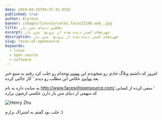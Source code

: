 ```yaml
---
date: 2019-04-15T04:37:32.915Z
published: true
author: Alyreza
banner: /images/linustorvalds.faces22106.web_.jpg
title: سلاطین دنیای متن باز
excerpt: چهره‌های کمتر دیده شده از بروبچ  متن باز
description: چهره‌های کمتر دیده شده از بروبچ  متن باز
slug: faces-of-opensource
keywords:
  - linux
  - open source
  - software
---
```

امروز که داشتم وبلاگ جادی رو میخوندم این [پست ](https://jadi.net/2019/04/torvalds-on-social-media/) توجه‌ام رو جلب کرد رفتم به منبع خبر بعد [سایت](http://www.peteradamsphoto.com/) عکاس این مطلب رو دیدم ٬  کار جالبی کرده

یه سایت داره به نام <http://www.facesofopensource.com/> ٬ سعی کرده از کسایی که سهمی از دنیای متن باز دارن عکسی ازشون بزاره

![Henry Zhu](/images/henryzhu30914.web_.jpg "Henry Zhu")

جلب بود گفتم به اشتراک بزارم :)
